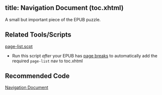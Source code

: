 title: Navigation Document (toc.xhtml)
---

A small but important piece of the EPUB puzzle.

## Related Tools/Scripts

[page-list.scpt](https://cms.lifeway.com/share/page/site/bh-academic/document-details?nodeRef=workspace://SpacesStore/f94597f9-e4ab-4286-a3db-52eaad6592f1)

* Run this script _after_ your EPUB has [page breaks](page_break.html) to automatically add the required `page-list` nav to toc.xhtml

## Recommended Code

[Navigation Document](../code/navigation.html)